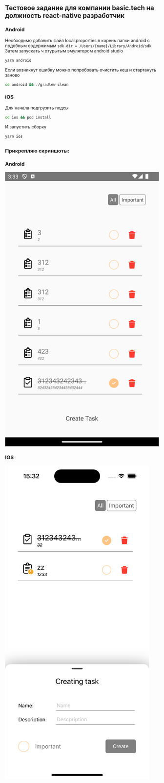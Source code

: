 ## Тестовое задание для компании basic.tech на должность react-native разработчик
### Android
Необходимо добавить файл local.proporties в корень папки android с подобным содержимым
``` sdk.dir = /Users/{name}/Library/Android/sdk ```
Затем запускать ч отурытым эмулятором android studio
```sh
yarn android
```
Если возникнут ошибку можно попробовать очистить кеш и стартануть заново
```sh
cd android && ./gradlew clean
```
### iOS

Для начала подгрузить подсы

```sh
cd ios && pod install
```
И запустить сборку
```sh
yarn ios
```
##
### Прикрепляю скриншоты:
### Android
![alt text](/app//assets//Screenshot_1750595598.png)
### IOS
![alt text](/app//assets//Simulator%20Screenshot%20-%20iPhone%2015%20-%202025-06-22%20at%2015.32.27.png)